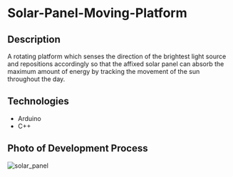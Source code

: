 # Solar-Panel-Moving-Platform

## Description

A rotating platform which senses the direction of the brightest light source and repositions accordingly so that the affixed solar panel can absorb the maximum amount of energy by tracking the movement of the sun throughout the day.

## Technologies 
- Arduino
- C++

## Photo of Development Process

![solar_panel](https://user-images.githubusercontent.com/41240707/127677076-22cbcab9-9b8a-4463-be39-ad273c43bea9.jpeg)

